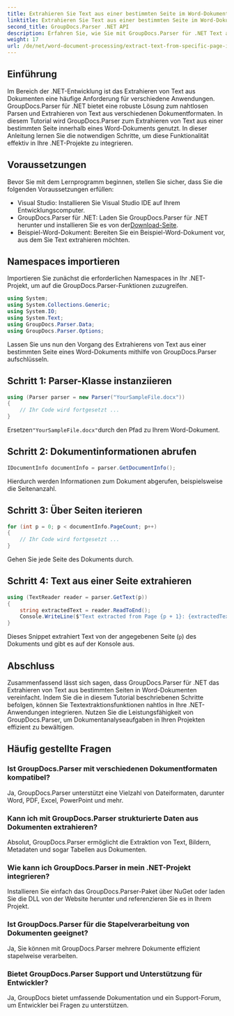 ```yaml
---
title: Extrahieren Sie Text aus einer bestimmten Seite im Word-Dokument
linktitle: Extrahieren Sie Text aus einer bestimmten Seite im Word-Dokument
second_title: GroupDocs.Parser .NET API
description: Erfahren Sie, wie Sie mit GroupDocs.Parser für .NET Text aus bestimmten Seiten in Word-Dokumenten extrahieren. Integrieren Sie Textextraktionsfunktionen in Ihr .NET.
weight: 17
url: /de/net/word-document-processing/extract-text-from-specific-page-in-word-document/
---
```

## Einführung
Im Bereich der .NET-Entwicklung ist das Extrahieren von Text aus Dokumenten eine häufige Anforderung für verschiedene Anwendungen. GroupDocs.Parser für .NET bietet eine robuste Lösung zum nahtlosen Parsen und Extrahieren von Text aus verschiedenen Dokumentformaten. In diesem Tutorial wird GroupDocs.Parser zum Extrahieren von Text aus einer bestimmten Seite innerhalb eines Word-Dokuments genutzt. In dieser Anleitung lernen Sie die notwendigen Schritte, um diese Funktionalität effektiv in Ihre .NET-Projekte zu integrieren.
## Voraussetzungen
Bevor Sie mit dem Lernprogramm beginnen, stellen Sie sicher, dass Sie die folgenden Voraussetzungen erfüllen:
- Visual Studio: Installieren Sie Visual Studio IDE auf Ihrem Entwicklungscomputer.
-  GroupDocs.Parser für .NET: Laden Sie GroupDocs.Parser für .NET herunter und installieren Sie es von der[Download-Seite](https://releases.groupdocs.com/parser/net/).
- Beispiel-Word-Dokument: Bereiten Sie ein Beispiel-Word-Dokument vor, aus dem Sie Text extrahieren möchten.

## Namespaces importieren
Importieren Sie zunächst die erforderlichen Namespaces in Ihr .NET-Projekt, um auf die GroupDocs.Parser-Funktionen zuzugreifen.
```csharp
using System;
using System.Collections.Generic;
using System.IO;
using System.Text;
using GroupDocs.Parser.Data;
using GroupDocs.Parser.Options;
```

Lassen Sie uns nun den Vorgang des Extrahierens von Text aus einer bestimmten Seite eines Word-Dokuments mithilfe von GroupDocs.Parser aufschlüsseln.
## Schritt 1: Parser-Klasse instanziieren
```csharp
using (Parser parser = new Parser("YourSampleFile.docx"))
{
    // Ihr Code wird fortgesetzt ...
}
```
 Ersetzen`"YourSampleFile.docx"`durch den Pfad zu Ihrem Word-Dokument.
## Schritt 2: Dokumentinformationen abrufen
```csharp
IDocumentInfo documentInfo = parser.GetDocumentInfo();
```
Hierdurch werden Informationen zum Dokument abgerufen, beispielsweise die Seitenanzahl.
## Schritt 3: Über Seiten iterieren
```csharp
for (int p = 0; p < documentInfo.PageCount; p++)
{
    // Ihr Code wird fortgesetzt ...
}
```
Gehen Sie jede Seite des Dokuments durch.
## Schritt 4: Text aus einer Seite extrahieren
```csharp
using (TextReader reader = parser.GetText(p))
{
    string extractedText = reader.ReadToEnd();
    Console.WriteLine($"Text extracted from Page {p + 1}: {extractedText}");
}
```
Dieses Snippet extrahiert Text von der angegebenen Seite (`p`) des Dokuments und gibt es auf der Konsole aus.

## Abschluss
Zusammenfassend lässt sich sagen, dass GroupDocs.Parser für .NET das Extrahieren von Text aus bestimmten Seiten in Word-Dokumenten vereinfacht. Indem Sie die in diesem Tutorial beschriebenen Schritte befolgen, können Sie Textextraktionsfunktionen nahtlos in Ihre .NET-Anwendungen integrieren. Nutzen Sie die Leistungsfähigkeit von GroupDocs.Parser, um Dokumentanalyseaufgaben in Ihren Projekten effizient zu bewältigen.

## Häufig gestellte Fragen
### Ist GroupDocs.Parser mit verschiedenen Dokumentformaten kompatibel?
Ja, GroupDocs.Parser unterstützt eine Vielzahl von Dateiformaten, darunter Word, PDF, Excel, PowerPoint und mehr.
### Kann ich mit GroupDocs.Parser strukturierte Daten aus Dokumenten extrahieren?
Absolut, GroupDocs.Parser ermöglicht die Extraktion von Text, Bildern, Metadaten und sogar Tabellen aus Dokumenten.
### Wie kann ich GroupDocs.Parser in mein .NET-Projekt integrieren?
Installieren Sie einfach das GroupDocs.Parser-Paket über NuGet oder laden Sie die DLL von der Website herunter und referenzieren Sie es in Ihrem Projekt.
### Ist GroupDocs.Parser für die Stapelverarbeitung von Dokumenten geeignet?
Ja, Sie können mit GroupDocs.Parser mehrere Dokumente effizient stapelweise verarbeiten.
### Bietet GroupDocs.Parser Support und Unterstützung für Entwickler?
Ja, GroupDocs bietet umfassende Dokumentation und ein Support-Forum, um Entwickler bei Fragen zu unterstützen.
